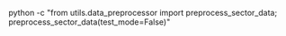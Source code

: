python -c "from utils.data_preprocessor import preprocess_sector_data; preprocess_sector_data(test_mode=False)"